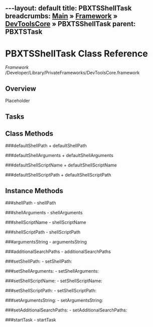 ---layout: default
title: PBXTSShellTask
breadcrumbs: <a href="/index.html">Main</a> &raquo; <a href="/Frameworks.html">Framework</a> &raquo; <a href="/Frameworks/DevToolsCore.html">DevToolsCore</a> &raquo; PBXTSShellTask
parent: PBXTSTask 
---
# PBXTSShellTask Class Reference

*Framework* /Developer/Library/PrivateFrameworks/DevToolsCore.framework

## Overview

Placeholder

## Tasks

## Class Methods

<a name="+defaultShellPath"></a>
###defaultShellPath
    + defaultShellPath

<a name="+defaultShellArguments"></a>
###defaultShellArguments
    + defaultShellArguments

<a name="+defaultShellScriptName"></a>
###defaultShellScriptName
    + defaultShellScriptName

<a name="+defaultShellScriptPath"></a>
###defaultShellScriptPath
    + defaultShellScriptPath

## Instance Methods

<a name="-shellPath"></a>
###shellPath
    - shellPath

<a name="-shellArguments"></a>
###shellArguments
    - shellArguments

<a name="-shellScriptName"></a>
###shellScriptName
    - shellScriptName

<a name="-shellScriptPath"></a>
###shellScriptPath
    - shellScriptPath

<a name="-argumentsString"></a>
###argumentsString
    - argumentsString

<a name="-additionalSearchPaths"></a>
###additionalSearchPaths
    - additionalSearchPaths

<a name="-setShellPath:"></a>
###setShellPath:
    - setShellPath:

<a name="-setShellArguments:"></a>
###setShellArguments:
    - setShellArguments:

<a name="-setShellScriptName:"></a>
###setShellScriptName:
    - setShellScriptName:

<a name="-setShellScriptPath:"></a>
###setShellScriptPath:
    - setShellScriptPath:

<a name="-setArgumentsString:"></a>
###setArgumentsString:
    - setArgumentsString:

<a name="-setAdditionalSearchPaths:"></a>
###setAdditionalSearchPaths:
    - setAdditionalSearchPaths:

<a name="-startTask"></a>
###startTask
    - startTask


